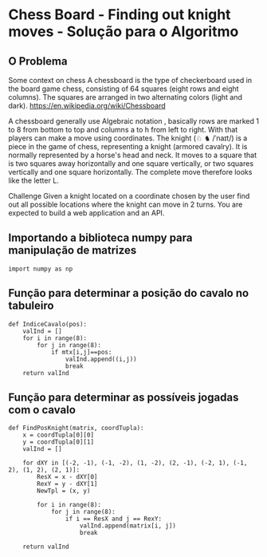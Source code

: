 Chess Board - Finding out knight moves - Solução para o Algoritmo
=============
O Problema
-----------
Some context on chess
A chessboard is the type of checkerboard used in the board game chess, consisting of 64
squares (eight rows and eight columns). The squares are arranged in two alternating colors
(light and dark). https://en.wikipedia.org/wiki/Chessboard

A chessboard generally use Algebraic notation , basically rows are marked 1 to 8 from
bottom to top and columns a to h from left to right. With that players can make a move using
coordinates.
The knight (♘ ♞ /ˈnaɪt/) is a piece in the game of chess, representing a knight (armored
cavalry). It is normally represented by a horse's head and neck. It moves to a square that is
two squares away horizontally and one square vertically, or two squares vertically and one
square horizontally. The complete move therefore looks like the letter L.

Challenge
Given a knight located on a coordinate chosen by the user find out all possible locations
where the knight can move in 2 turns.
You are expected to build a web application and an API.


Importando a biblioteca numpy para manipulação de matrizes
----------------------------------------------------------
```
import numpy as np
```

Função para determinar a posição do cavalo no tabuleiro
-------------------------------------------------------
```
def IndiceCavalo(pos):
    valInd = []
    for i in range(8):
        for j in range(8):
            if mtx[i,j]==pos:
                valInd.append((i,j))
                break
    return valInd
```

Função para determinar as possíveis jogadas com o cavalo
--------------------------------------------------------
```
def FindPosKnight(matrix, coordTupla):
    x = coordTupla[0][0]
    y = coordTupla[0][1]
    valInd = []

    for dXY in [(-2, -1), (-1, -2), (1, -2), (2, -1), (-2, 1), (-1, 2), (1, 2), (2, 1)]:
        ResX = x - dXY[0]
        RexY = y - dXY[1]
        NewTpl = (x, y)

        for i in range(8):
            for j in range(8):
                if i == ResX and j == RexY:
                    valInd.append(matrix[i, j])
                    break

    return valInd
```
